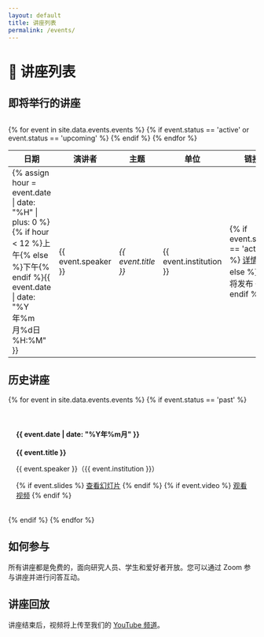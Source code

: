 ```yaml
---
layout: default
title: 讲座列表
permalink: /events/
---
```


# 🎤 讲座列表

## 即将举行的讲座

<div class="card" style="margin-top: 2rem;">
    <table>
        <thead>
            <tr>
                <th>日期</th>
                <th>演讲者</th>
                <th>主题</th>
                <th>单位</th>
                <th>链接</th>
            </tr>
        </thead>
        <tbody>
            {% for event in site.data.events.events %}
                {% if event.status == 'active' or event.status == 'upcoming' %}
                <tr>
                    <td>{% assign hour = event.date | date: "%H" | plus: 0 %}{% if hour < 12 %}上午{% else %}下午{% endif %}{{ event.date | date: "%Y年%m月%d日 %H:%M" }}</td>
                    <td>{{ event.speaker }}</td>
                    <td><em>{{ event.title }}</em></td>
                    <td>{{ event.institution }}</td>
                    <td>
                        {% if event.status == 'active' %}
                        <a href="{{ site.baseurl }}/events/{{ event.permalink }}/" class="button">详情</a>
                        {% else %}
                        <span class="button" style="background-color: var(--text-light);">即将发布</span>
                        {% endif %}
                    </td>
                </tr>
                {% endif %}
            {% endfor %}
        </tbody>
    </table>
</div>

## 历史讲座

<div class="card">
    <div style="display: grid; grid-template-columns: repeat(auto-fit, minmax(300px, 1fr)); gap: 1rem; overflow: hidden;">
        {% for event in site.data.events.events %}
            {% if event.status == 'past' %}
            <div style="background: var(--background-light); padding: 1rem; border-radius: var(--border-radius); overflow: hidden;">
                <h4>{{ event.date | date: "%Y年%m月" }}</h4>
                <p><strong>{{ event.title }}</strong></p>
                <p>{{ event.speaker }}（{{ event.institution }}）</p>
                {% if event.slides %}
                <a href="{{ event.slides }}" class="button">查看幻灯片</a>
                {% endif %}
                {% if event.video %}
                <a href="{{ event.video }}" class="button">观看视频</a>
                {% endif %}
            </div>
            {% endif %}
        {% endfor %}
    </div>
</div>

## 如何参与

所有讲座都是免费的，面向研究人员、学生和爱好者开放。您可以通过 Zoom 参与讲座并进行问答互动。

## 讲座回放

讲座结束后，视频将上传至我们的 [YouTube 频道](#)。 